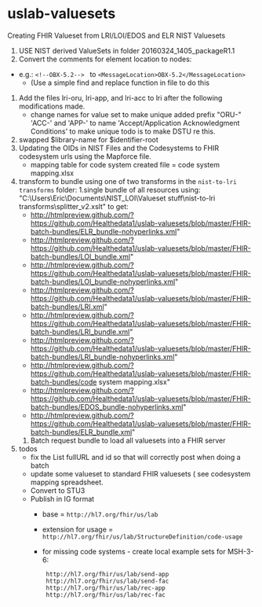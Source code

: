# uslab-valuesets

Creating FHIR Valueset from LRI/LOI/EDOS and ELR NIST Valuesets

1. USE NIST derived ValueSets in folder 20160324_1405_packageR1.1
1. Convert the comments for element location to nodes:
  - e.g.:	`<!--OBX-5.2--> ` to `<MessageLocation>OBX-5.2</MessageLocation>`
	- (Use a simple find and replace function in file to do this
1. Add the files lri-oru, lri-app, and lri-acc to lri after the following modifications made.
   - change names for value set to make unique  added prefix "ORU-"  'ACC-' and 'APP-' to name 'Accept/Application Acknowledgment Conditions'  to make unique  todo is to make DSTU re this.
1. swapped $library-name for $identifier-root
1. Updating the OIDs in NIST Files and the Codesystems to FHIR codesystem urls using the Mapforce file.
   - mapping table for code system created file = code system mapping.xlsx
1. transform to bundle using one of two transforms in the `nist-to-lri transforms` folder:
   1.single bundle of all resources using: "C:\Users\Eric\Documents\NIST_LOI\Valueset stuff\nist-to-lri transforms\splitter_v2.xslt" to get:
     - http://htmlpreview.github.com/?https://github.com/Healthedata1/uslab-valuesets/blob/master/FHIR-batch-bundles/ELR_bundle-nohyperlinks.xml"
     - http://htmlpreview.github.com/?https://github.com/Healthedata1/uslab-valuesets/blob/master/FHIR-batch-bundles/LOI_bundle.xml"
     - http://htmlpreview.github.com/?https://github.com/Healthedata1/uslab-valuesets/blob/master/FHIR-batch-bundles/LOI_bundle-nohyperlinks.xml"
     - http://htmlpreview.github.com/?https://github.com/Healthedata1/uslab-valuesets/blob/master/FHIR-batch-bundles/LRI.xml"
     - http://htmlpreview.github.com/?https://github.com/Healthedata1/uslab-valuesets/blob/master/FHIR-batch-bundles/LRI_bundle.xml"
     - http://htmlpreview.github.com/?https://github.com/Healthedata1/uslab-valuesets/blob/master/FHIR-batch-bundles/LRI_bundle-nohyperlinks.xml"
     - http://htmlpreview.github.com/?https://github.com/Healthedata1/uslab-valuesets/blob/master/FHIR-batch-bundles/code system mapping.xlsx"
     - http://htmlpreview.github.com/?https://github.com/Healthedata1/uslab-valuesets/blob/master/FHIR-batch-bundles/EDOS_bundle-nohyperlinks.xml"
     - http://htmlpreview.github.com/?https://github.com/Healthedata1/uslab-valuesets/blob/master/FHIR-batch-bundles/ELR_bundle.xml"
   1. Batch request bundle to load all valuesets into a FHIR server
1. todos
   - fix the List fullURL and id so that will correctly post when doing a batch
   - update some valueset to standard FHIR valuesets ( see codesystem mapping spreadsheet.
   - Convert to STU3
   - Publish in IG format
      - base = `http://hl7.org/fhir/us/lab`
      - extension for usage = `http://hl7.org/fhir/us/lab/StructureDefinition/code-usage`
      -  for missing code systems -  create local example sets for MSH-3-6:

              http://hl7.org/fhir/us/lab/send-app
              http://hl7.org/fhir/us/lab/send-fac
              http://hl7.org/fhir/us/lab/rec-app
              http://hl7.org/fhir/us/lab/rec-fac
   










